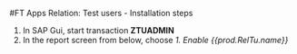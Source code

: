 #FT Apps Relation: Test users - Installation steps

1. In SAP Gui, start transaction **ZTUADMIN**
2. In the report screen from below, choose *1. Enable {{prod.RelTu.name}}*
